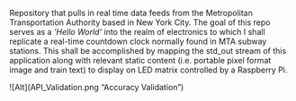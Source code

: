 Repository that pulls in real time data feeds from the Metropolitan Transportation Authority based in New York City.
The goal of this repo serves as a _'Hello World'_ into the realm of electronics to which I shall replicate a real-time
countdown clock normally found in MTA subway stations. This shall be accomplished by mapping the std_out stream of this
application along with relevant static content (i.e. portable pixel format image and train text) to display on LED matrix controlled by a Raspberry Pi.



![Alt](API_Validation.png “Accuracy Validation”)